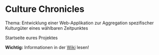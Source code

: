 Culture Chronicles
==================

Thema: Entwicklung einer Web-Applikation zur Aggregation spezifischer Kulturgüter eines wählbaren Zeitpunktes

Startseite eures Projektes

**Wichtig:** Informationen in der [Wiki](../wikis/home) lesen!

